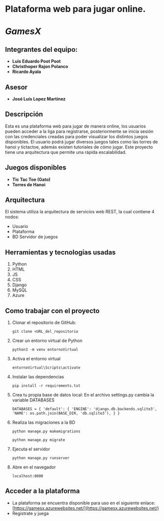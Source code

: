 # Plataforma web para jugar online.
# ***GamesX***
## Integrantes del equipo:
* **Luis Eduardo Poot Poot**
* **Christhoper Rajon Polanco**
* **Ricardo Ayala**

## Asesor
* **José Luis Lopez Martínez**

## Descripción
Esta es una plataforma web para jugar de manera online, los usuarios pueden acceder a la liga para registrarse, posteriormente se inicia sesión con las credenciales creadas para poder visualizar los distintos juegos disponibles. El usuario podrá jugar diversos juegos tales como las torres de hanoi y tictactoe, además existen tutoriales de cómo jugar.
Este proyecto tiene una arquitectura que permite una rápida escalabilidad.

## Juegos disponibles
* **Tic Tac Toe (Gato)**
* **Torres de Hanoi**
## Arquitectura
El sistema utiliza la arquitectura de servicios web REST, la cual contiene 4 nodos:
* Usuario
* Plataforma
* BD
Servidor de juegos

## Herramientas y tecnologías usadas
1. Python
2. HTML
3. JS
4. CSS
5. Django
6. MySQL
7. Azure

## Como trabajar con el proyecto
1. Clonar el repositorio de GitHub:

    `git clone <URL_del_repositorio`
    
2. Crear un entorno virtual de Python

    `python3 -m venv entornoVirtual`
    
3. Activa el entorno virtual
    
    `entornoVirtual\Scripts\activate`
    
4. Instalar las dependencias
    
    `pip install -r requirements.txt`
    
5. Crea tu propia base de datos local:
    En el archivo settings.py cambia la variable DATABASES

    `
DATABASES = {
        'default': {
            'ENGINE': 'django.db.backends.sqlite3',
            'NAME': os.path.join(BASE_DIR, 'db.sqlite3'),
        }
    }
`

6. Realiza las migraciones a la BD
    
    `python manage.py makemigrations`
    
    `python manage.py migrate`
    
7. Ejecuta el servidor
    
    `python manage.py runserver`
    
8. Abre en el navegador
    
    `localhost:8000`

## Acceder a la plataforma
* La plataforma se encuentra disponible para uso en el siguiente enlace: [https://gamesx.azurewebsites.net/](https://gamesx.azurewebsites.net/)
* Registrate y juega

